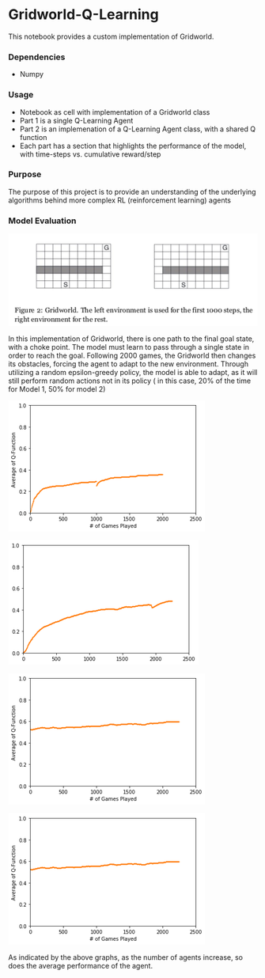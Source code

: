 # Gridworld-Q-Learning
This notebook provides a custom implementation of Gridworld.


### Dependencies
- Numpy

### Usage
- Notebook as cell with implementation of a Gridworld class
- Part 1 is a single Q-Learning Agent
- Part 2 is an implemenation of a Q-Learning Agent class, with a shared Q function 
- Each part has a section that highlights the performance of the model, with time-steps vs. cumulative reward/step

### Purpose 

The purpose of this project is to provide an understanding of the underlying algorithms behind more complex RL (reinforcement learning) agents

### Model Evaluation

![Gridworld](https://raw.githubusercontent.com/Jzar/Gridworld-Q-Learning/master/Gridworld.png)

In this implementation of Gridworld, there is one path to the final goal state, with a choke point. The model must learn to pass 
through a single state in order to reach the goal. Following 2000 games, the Gridworld then changes its obstacles, forcing the 
agent to adapt to the new environment. Through utilizing a random epsilon-greedy policy, the model is able to adapt, as it will
still perform random actions not in its policy ( in this case, 20% of the time for Model 1, 50% for model 2)



![Single Agent Q-Learning](https://raw.githubusercontent.com/Jzar/Gridworld-Q-Learning/master/model1-Performance.png)


![3 Agent Q-Learning](https://raw.githubusercontent.com/Jzar/Gridworld-Q-Learning/master/model2-performance.png)

![4 Agent Q-Learning](https://raw.githubusercontent.com/Jzar/Gridworld-Q-Learning/master/Model2-4agents.png)

![4 Agent Q-Learning](https://raw.githubusercontent.com/Jzar/Gridworld-Q-Learning/master/model2-5agents.png)


As indicated by the above graphs, as the number of agents increase, so does the average performance of the agent.
